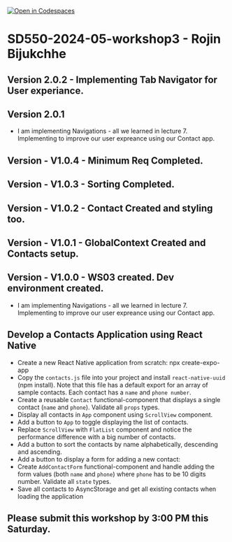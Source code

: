 [![Open in Codespaces](https://classroom.github.com/assets/launch-codespace-7f7980b617ed060a017424585567c406b6ee15c891e84e1186181d67ecf80aa0.svg)](https://classroom.github.com/open-in-codespaces?assignment_repo_id=15034127)

# SD550-2024-05-workshop3 - Rojin Bijukchhe

## Version 2.0.2 - Implementing Tab Navigator for User experiance.

## Version 2.0.1

- I am implementing Navigations - all we learned in lecture 7. Implementing to improve our user expreance using our Contact app.

## Version - V1.0.4 - Minimum Req Completed.

## Version - V1.0.3 - Sorting Completed.

## Version - V1.0.2 - Contact Created and styling too.

## Version - V1.0.1 - GlobalContext Created and Contacts setup.

## Version - V1.0.0 - WS03 created. Dev environment created.

- I am implementing Navigations - all we learned in lecture 7. Implementing to improve our user expreance using our Contact app.

## Develop a Contacts Application using React Native

- Create a new React Native application from scratch: npx create-expo-app <your-app-name>
- Copy the `contacts.js` file into your project and install `react-native-uuid` (npm install). Note that this file has a default export for an array of sample contacts. Each contact has a `name` and `phone number`.
- Create a reusable `Contact` functional-component that displays a single contact (`name` and `phone`). Validate all `props` types.
- Display all contacts in `App` component using `ScrollView` component.
- Add a button to `App` to toggle displaying the list of contacts.
- Replace `ScrollView` with `FlatList` component and notice the performance difference with a big number of contacts.
- Add a button to sort the contacts by name alphabetically, descending and ascending.
- Add a button to display a form for adding a new contact:
- Create `AddContactForm` functional-component and handle adding the form values (both `name` and `phone`) where `phone` has to be 10 digits number. Validate all `state` types.
- Save all contacts to AsyncStorage and get all existing contacts when loading the application

## Please submit this workshop by 3:00 PM this Saturday.
